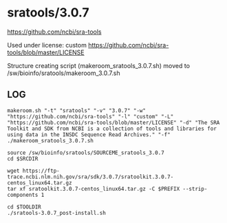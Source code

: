 sratools/3.0.7
========================

<https://github.com/ncbi/sra-tools>

Used under license:
custom
<https://github.com/ncbi/sra-tools/blob/master/LICENSE>

Structure creating script (makeroom_sratools_3.0.7.sh) moved to /sw/bioinfo/sratools/makeroom_3.0.7.sh

LOG
---

    makeroom.sh "-t" "sratools" "-v" "3.0.7" "-w" "https://github.com/ncbi/sra-tools" "-l" "custom" "-L" "https://github.com/ncbi/sra-tools/blob/master/LICENSE" "-d" "The SRA Toolkit and SDK from NCBI is a collection of tools and libraries for using data in the INSDC Sequence Read Archives." "-f"
    ./makeroom_sratools_3.0.7.sh

    source /sw/bioinfo/sratools/SOURCEME_sratools_3.0.7
    cd $SRCDIR

    wget https://ftp-trace.ncbi.nlm.nih.gov/sra/sdk/3.0.7/sratoolkit.3.0.7-centos_linux64.tar.gz
    tar xf sratoolkit.3.0.7-centos_linux64.tar.gz -C $PREFIX --strip-components 1

    cd $TOOLDIR
    ./sratools-3.0.7_post-install.sh
